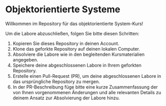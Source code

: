 # Objektorientierte Systeme
Willkommen im Repository für das objektorientierte System-Kurs!

Um die Labore abzuschließen, folgen Sie bitte diesen Schritten:

1. Kopieren Sie dieses Repository in deinen Account.
2. Klone das geforkte Repository auf deinen lokalen Computer.
3. Absolviere die Labore wie in den begleitenden Kursmaterialien angegeben.
4. Speichere deine abgeschlossenen Labore in Ihrem geforkten Repository.
5. Erstelle einen Pull-Request (PR), um deine abgeschlossenen Labore in das ursprüngliche Repository zu mergen.
6. In der PR-Beschreibung füge bitte eine kurze Zusammenfassung der von Ihnen vorgenommenen Änderungen und alle relevanten Details zu deinem Ansatz zur Absolvierung der Labore hinzu.